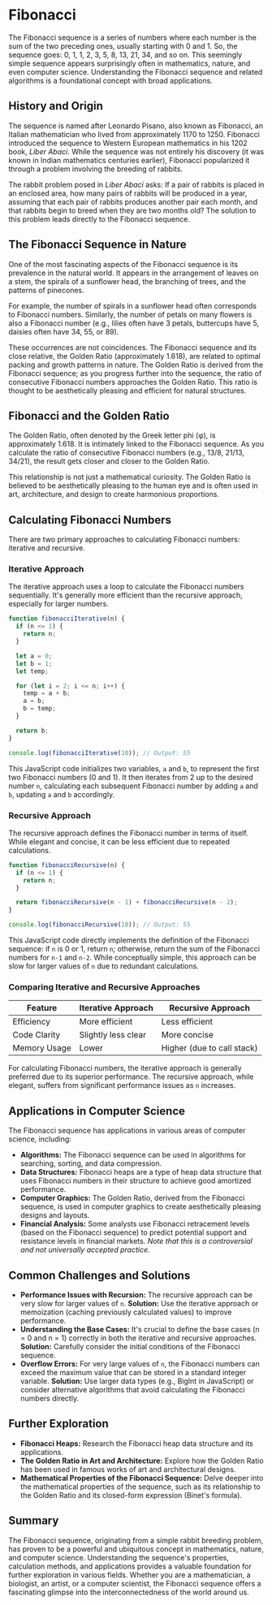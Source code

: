 # Fibonacci

The Fibonacci sequence is a series of numbers where each number is the sum of the two preceding ones, usually starting with 0 and 1. So, the sequence goes: 0, 1, 1, 2, 3, 5, 8, 13, 21, 34, and so on. This seemingly simple sequence appears surprisingly often in mathematics, nature, and even computer science. Understanding the Fibonacci sequence and related algorithms is a foundational concept with broad applications.

## History and Origin

The sequence is named after Leonardo Pisano, also known as Fibonacci, an Italian mathematician who lived from approximately 1170 to 1250.  Fibonacci introduced the sequence to Western European mathematics in his 1202 book, *Liber Abaci*. While the sequence was not entirely his discovery (it was known in Indian mathematics centuries earlier), Fibonacci popularized it through a problem involving the breeding of rabbits.

The rabbit problem posed in *Liber Abaci* asks: If a pair of rabbits is placed in an enclosed area, how many pairs of rabbits will be produced in a year, assuming that each pair of rabbits produces another pair each month, and that rabbits begin to breed when they are two months old?  The solution to this problem leads directly to the Fibonacci sequence.

## The Fibonacci Sequence in Nature

One of the most fascinating aspects of the Fibonacci sequence is its prevalence in the natural world.  It appears in the arrangement of leaves on a stem, the spirals of a sunflower head, the branching of trees, and the patterns of pinecones.

For example, the number of spirals in a sunflower head often corresponds to Fibonacci numbers. Similarly, the number of petals on many flowers is also a Fibonacci number (e.g., lilies often have 3 petals, buttercups have 5, daisies often have 34, 55, or 89).

These occurrences are not coincidences.  The Fibonacci sequence and its close relative, the Golden Ratio (approximately 1.618), are related to optimal packing and growth patterns in nature.  The Golden Ratio is derived from the Fibonacci sequence; as you progress further into the sequence, the ratio of consecutive Fibonacci numbers approaches the Golden Ratio.  This ratio is thought to be aesthetically pleasing and efficient for natural structures.

## Fibonacci and the Golden Ratio

The Golden Ratio, often denoted by the Greek letter phi (φ), is approximately 1.618. It is intimately linked to the Fibonacci sequence.  As you calculate the ratio of consecutive Fibonacci numbers (e.g., 13/8, 21/13, 34/21), the result gets closer and closer to the Golden Ratio.

This relationship is not just a mathematical curiosity.  The Golden Ratio is believed to be aesthetically pleasing to the human eye and is often used in art, architecture, and design to create harmonious proportions.

## Calculating Fibonacci Numbers

There are two primary approaches to calculating Fibonacci numbers: iterative and recursive.

### Iterative Approach

The iterative approach uses a loop to calculate the Fibonacci numbers sequentially. It's generally more efficient than the recursive approach, especially for larger numbers.

```javascript
function fibonacciIterative(n) {
  if (n <= 1) {
    return n;
  }

  let a = 0;
  let b = 1;
  let temp;

  for (let i = 2; i <= n; i++) {
    temp = a + b;
    a = b;
    b = temp;
  }

  return b;
}

console.log(fibonacciIterative(10)); // Output: 55
```

This JavaScript code initializes two variables, `a` and `b`, to represent the first two Fibonacci numbers (0 and 1). It then iterates from 2 up to the desired number `n`, calculating each subsequent Fibonacci number by adding `a` and `b`, updating `a` and `b` accordingly.

### Recursive Approach

The recursive approach defines the Fibonacci number in terms of itself.  While elegant and concise, it can be less efficient due to repeated calculations.

```javascript
function fibonacciRecursive(n) {
  if (n <= 1) {
    return n;
  }

  return fibonacciRecursive(n - 1) + fibonacciRecursive(n - 2);
}

console.log(fibonacciRecursive(10)); // Output: 55
```

This JavaScript code directly implements the definition of the Fibonacci sequence: if `n` is 0 or 1, return `n`; otherwise, return the sum of the Fibonacci numbers for `n-1` and `n-2`.  While conceptually simple, this approach can be slow for larger values of `n` due to redundant calculations.

### Comparing Iterative and Recursive Approaches

| Feature        | Iterative Approach | Recursive Approach |
|----------------|--------------------|--------------------|
| Efficiency     | More efficient     | Less efficient     |
| Code Clarity   | Slightly less clear | More concise      |
| Memory Usage   | Lower              | Higher (due to call stack) |

For calculating Fibonacci numbers, the iterative approach is generally preferred due to its superior performance.  The recursive approach, while elegant, suffers from significant performance issues as `n` increases.

## Applications in Computer Science

The Fibonacci sequence has applications in various areas of computer science, including:

*   **Algorithms:** The Fibonacci sequence can be used in algorithms for searching, sorting, and data compression.
*   **Data Structures:**  Fibonacci heaps are a type of heap data structure that uses Fibonacci numbers in their structure to achieve good amortized performance.
*   **Computer Graphics:**  The Golden Ratio, derived from the Fibonacci sequence, is used in computer graphics to create aesthetically pleasing designs and layouts.
*   **Financial Analysis:** Some analysts use Fibonacci retracement levels (based on the Fibonacci sequence) to predict potential support and resistance levels in financial markets. *Note that this is a controversial and not universally accepted practice.*

## Common Challenges and Solutions

*   **Performance Issues with Recursion:** The recursive approach can be very slow for larger values of `n`.  **Solution:** Use the iterative approach or memoization (caching previously calculated values) to improve performance.
*   **Understanding the Base Cases:**  It's crucial to define the base cases (n = 0 and n = 1) correctly in both the iterative and recursive approaches.  **Solution:**  Carefully consider the initial conditions of the Fibonacci sequence.
*   **Overflow Errors:** For very large values of `n`, the Fibonacci numbers can exceed the maximum value that can be stored in a standard integer variable.  **Solution:** Use larger data types (e.g., BigInt in JavaScript) or consider alternative algorithms that avoid calculating the Fibonacci numbers directly.

## Further Exploration

*   **Fibonacci Heaps:**  Research the Fibonacci heap data structure and its applications.
*   **The Golden Ratio in Art and Architecture:**  Explore how the Golden Ratio has been used in famous works of art and architectural designs.
*   **Mathematical Properties of the Fibonacci Sequence:**  Delve deeper into the mathematical properties of the sequence, such as its relationship to the Golden Ratio and its closed-form expression (Binet's formula).

## Summary

The Fibonacci sequence, originating from a simple rabbit breeding problem, has proven to be a powerful and ubiquitous concept in mathematics, nature, and computer science. Understanding the sequence's properties, calculation methods, and applications provides a valuable foundation for further exploration in various fields.  Whether you are a mathematician, a biologist, an artist, or a computer scientist, the Fibonacci sequence offers a fascinating glimpse into the interconnectedness of the world around us.